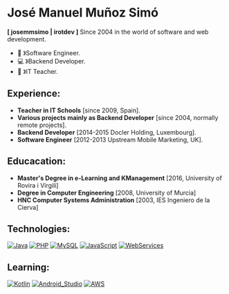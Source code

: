 # José Manuel Muñoz Simó
**[ josemmsimo | irotdev ]** Since 2004 in the world of software and web development.
- :satellite: 》Software Engineer.
- :computer: 》Backend Developer.
- :school: 》IT Teacher.

## Experience:
- **Teacher in IT Schools** [since 2009, Spain].
- **Various projects mainly as Backend Developer** [since 2004, normally remote projects].
- **Backend Developer** [2014-2015 Docler Holding, Luxembourg].
- **Software Engineer** [2012-2013 Upstream Mobile Marketing, UK].

## Educacation:
- **Master's Degree in e-Learning and KManagement** [2016, University of Rovira i Virgili]
- **Degree in Computer Engineering** [2008, University of Murcia]
- **HNC Computer Systems Administration** [2003, IES Ingeniero de la Cierva]

## Technologies:
[![Java](https://img.shields.io/badge/Java-FF0000?style=for-the-badge&labelColor=101010)]()
[![PHP](https://img.shields.io/badge/PHP-0000FF?style=for-the-badge&labelColor=101010)]()
[![MySQL](https://img.shields.io/badge/MySQL-00FF00?style=for-the-badge&labelColor=101010)]()
[![JavaScript](https://img.shields.io/badge/JavaScript-F7DF1E?style=for-the-badge&labelColor=101010)]()
[![WebServices](https://img.shields.io/badge/WebServices-47A248?style=for-the-badge&labelColor=101010)]()

## Learning:
[![Kotlin](https://img.shields.io/badge/Kotlin-0095D5?style=for-the-badge&logo=kotlin&logoColor=white&labelColor=101010)]()
[![Android_Studio](https://img.shields.io/badge/Android_Studio-3DDC84?style=for-the-badge&logo=android-studio&logoColor=white&labelColor=101010)]()
[![AWS](https://img.shields.io/badge/AWS-232F3E?style=for-the-badge&logo=amazon-aws&logoColor=white&labelColor=101010)]()
